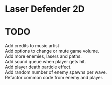 # Laser Defender 2D

# TODO

Add credits to music artist\
Add options to change or mute game volume.\
Add more enemies, lasers and paths.\
Add sound queue when player gets hit.\
Add player death particle effect.\
Add random number of enemy spawns per wave.\
Refactor common code from enemy and player.
